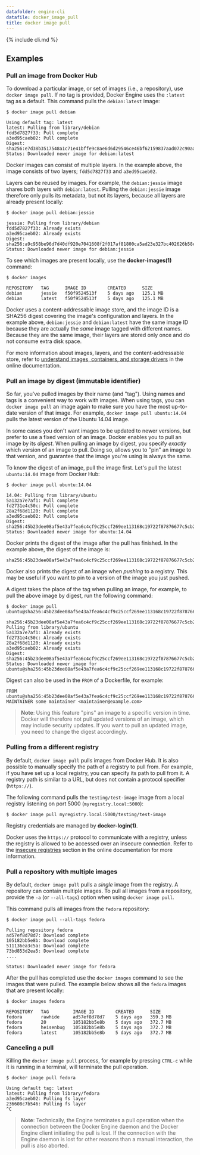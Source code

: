 ```yaml
---
datafolder: engine-cli
datafile: docker_image_pull
title: docker image pull
---
```


<!--
Sorry, but the contents of this page are automatically generated from
Docker's source code. If you want to suggest a change to the text that appears
here, you'll need to find the string by searching this repo:

https://www.github.com/docker/docker
-->

{% include cli.md %}

## Examples

### Pull an image from Docker Hub

To download a particular image, or set of images (i.e., a repository), use
`docker image pull`. If no tag is provided, Docker Engine uses the `:latest` tag as a
default. This command pulls the `debian:latest` image:

    $ docker image pull debian

    Using default tag: latest
    latest: Pulling from library/debian
    fdd5d7827f33: Pull complete
    a3ed95caeb02: Pull complete
    Digest: sha256:e7d38b3517548a1c71e41bffe9c8ae6d6d29546ce46bf62159837aad072c90aa
    Status: Downloaded newer image for debian:latest

Docker images can consist of multiple layers. In the example above, the image
consists of two layers; `fdd5d7827f33` and `a3ed95caeb02`.

Layers can be reused by images. For example, the `debian:jessie` image shares
both layers with `debian:latest`. Pulling the `debian:jessie` image therefore
only pulls its metadata, but not its layers, because all layers are already
present locally:

    $ docker image pull debian:jessie

    jessie: Pulling from library/debian
    fdd5d7827f33: Already exists
    a3ed95caeb02: Already exists
    Digest: sha256:a9c958be96d7d40df920e7041608f2f017af81800ca5ad23e327bc402626b58e
    Status: Downloaded newer image for debian:jessie

To see which images are present locally, use the **docker-images(1)**
command:

    $ docker images

    REPOSITORY   TAG      IMAGE ID        CREATED      SIZE
    debian       jessie   f50f9524513f    5 days ago   125.1 MB
    debian       latest   f50f9524513f    5 days ago   125.1 MB

Docker uses a content-addressable image store, and the image ID is a SHA256
digest covering the image's configuration and layers. In the example above,
`debian:jessie` and `debian:latest` have the same image ID because they are
actually the *same* image tagged with different names. Because they are the
same image, their layers are stored only once and do not consume extra disk
space.

For more information about images, layers, and the content-addressable store,
refer to [understand images, containers, and storage drivers](https://docs.docker.com/engine/userguide/storagedriver/imagesandcontainers/)
in the online documentation.


### Pull an image by digest (immutable identifier)

So far, you've pulled images by their name (and "tag"). Using names and tags is
a convenient way to work with images. When using tags, you can `docker image pull` an
image again to make sure you have the most up-to-date version of that image.
For example, `docker image pull ubuntu:14.04` pulls the latest version of the Ubuntu
14.04 image.

In some cases you don't want images to be updated to newer versions, but prefer
to use a fixed version of an image. Docker enables you to pull an image by its
*digest*. When pulling an image by digest, you specify *exactly* which version
of an image to pull. Doing so, allows you to "pin" an image to that version,
and guarantee that the image you're using is always the same.

To know the digest of an image, pull the image first. Let's pull the latest
`ubuntu:14.04` image from Docker Hub:

    $ docker image pull ubuntu:14.04

    14.04: Pulling from library/ubuntu
    5a132a7e7af1: Pull complete
    fd2731e4c50c: Pull complete
    28a2f68d1120: Pull complete
    a3ed95caeb02: Pull complete
    Digest: sha256:45b23dee08af5e43a7fea6c4cf9c25ccf269ee113168c19722f87876677c5cb2
    Status: Downloaded newer image for ubuntu:14.04

Docker prints the digest of the image after the pull has finished. In the example
above, the digest of the image is:

    sha256:45b23dee08af5e43a7fea6c4cf9c25ccf269ee113168c19722f87876677c5cb2

Docker also prints the digest of an image when *pushing* to a registry. This
may be useful if you want to pin to a version of the image you just pushed.

A digest takes the place of the tag when pulling an image, for example, to
pull the above image by digest, run the following command:

    $ docker image pull ubuntu@sha256:45b23dee08af5e43a7fea6c4cf9c25ccf269ee113168c19722f87876677c5cb2

    sha256:45b23dee08af5e43a7fea6c4cf9c25ccf269ee113168c19722f87876677c5cb2: Pulling from library/ubuntu
    5a132a7e7af1: Already exists
    fd2731e4c50c: Already exists
    28a2f68d1120: Already exists
    a3ed95caeb02: Already exists
    Digest: sha256:45b23dee08af5e43a7fea6c4cf9c25ccf269ee113168c19722f87876677c5cb2
    Status: Downloaded newer image for ubuntu@sha256:45b23dee08af5e43a7fea6c4cf9c25ccf269ee113168c19722f87876677c5cb2

Digest can also be used in the `FROM` of a Dockerfile, for example:

    FROM ubuntu@sha256:45b23dee08af5e43a7fea6c4cf9c25ccf269ee113168c19722f87876677c5cb2
    MAINTAINER some maintainer <maintainer@example.com>

> **Note**: Using this feature "pins" an image to a specific version in time.
> Docker will therefore not pull updated versions of an image, which may include
> security updates. If you want to pull an updated image, you need to change the
> digest accordingly.

### Pulling from a different registry

By default, `docker image pull` pulls images from Docker Hub. It is also possible to
manually specify the path of a registry to pull from. For example, if you have
set up a local registry, you can specify its path to pull from it. A registry
path is similar to a URL, but does not contain a protocol specifier (`https://`).

The following command pulls the `testing/test-image` image from a local registry
listening on port 5000 (`myregistry.local:5000`):

    $ docker image pull myregistry.local:5000/testing/test-image

Registry credentials are managed by **docker-login(1)**.

Docker uses the `https://` protocol to communicate with a registry, unless the
registry is allowed to be accessed over an insecure connection. Refer to the
[insecure registries](/engine/reference/commandline/dockerd.md#insecure-registries)
section in the online documentation for more information.


### Pull a repository with multiple images

By default, `docker image pull` pulls a *single* image from the registry. A repository
can contain multiple images. To pull all images from a repository, provide the
`-a` (or `--all-tags`) option when using `docker image pull`.

This command pulls all images from the `fedora` repository:

    $ docker image pull --all-tags fedora

    Pulling repository fedora
    ad57ef8d78d7: Download complete
    105182bb5e8b: Download complete
    511136ea3c5a: Download complete
    73bd853d2ea5: Download complete
    ....

    Status: Downloaded newer image for fedora

After the pull has completed use the `docker images` command to see the
images that were pulled. The example below shows all the `fedora` images
that are present locally:

    $ docker images fedora

    REPOSITORY   TAG         IMAGE ID        CREATED      SIZE
    fedora       rawhide     ad57ef8d78d7    5 days ago   359.3 MB
    fedora       20          105182bb5e8b    5 days ago   372.7 MB
    fedora       heisenbug   105182bb5e8b    5 days ago   372.7 MB
    fedora       latest      105182bb5e8b    5 days ago   372.7 MB


### Canceling a pull

Killing the `docker image pull` process, for example by pressing `CTRL-c` while it is
running in a terminal, will terminate the pull operation.

    $ docker image pull fedora

    Using default tag: latest
    latest: Pulling from library/fedora
    a3ed95caeb02: Pulling fs layer
    236608c7b546: Pulling fs layer
    ^C

> **Note**: Technically, the Engine terminates a pull operation when the
> connection between the Docker Engine daemon and the Docker Engine client
> initiating the pull is lost. If the connection with the Engine daemon is
> lost for other reasons than a manual interaction, the pull is also aborted.
